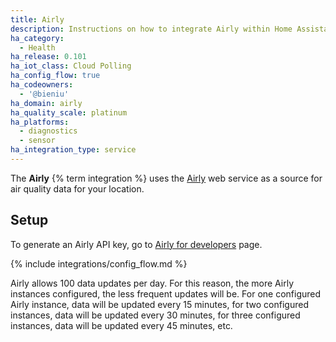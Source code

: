 ```yaml
---
title: Airly
description: Instructions on how to integrate Airly within Home Assistant.
ha_category:
  - Health
ha_release: 0.101
ha_iot_class: Cloud Polling
ha_config_flow: true
ha_codeowners:
  - '@bieniu'
ha_domain: airly
ha_quality_scale: platinum
ha_platforms:
  - diagnostics
  - sensor
ha_integration_type: service
---
```


The **Airly** {% term integration %} uses the [Airly](https://airly.eu/) web service as a source for air quality data for your location.

## Setup

To generate an Airly API key, go to [Airly for developers](https://developer.airly.eu/register) page.

{% include integrations/config_flow.md %}

<div class="note warning">

Airly allows 100 data updates per day. For this reason, the more Airly instances configured, the less frequent updates will be. For one configured Airly instance, data will be updated every 15 minutes, for two configured instances, data will be updated every 30 minutes, for three configured instances, data will be updated every 45 minutes, etc.

</div>

